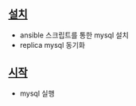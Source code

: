 ## [설치](./ansible_install/readme.md)
- ansible 스크립트를 통한 mysql 설치 
- replica mysql 동기화

## [시작](start.md)
- mysql 실행
